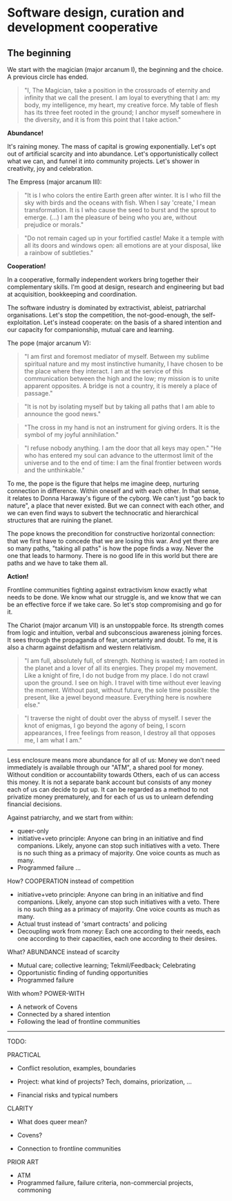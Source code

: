 # Software design, curation and development cooperative

## The beginning

We start with the magician (major arcanum I), the beginning and the choice. A previous circle has ended.

> "I, The Magician, take a position in the crossroads of eternity and infinity that we call the present. I am loyal to everything that I am: my body, my intelligence, my heart, my creative force. My table of flesh has its three feet rooted in the ground; I anchor myself somewhere in the diversity, and it is from this point that I take action."

**Abundance!**

It's raining money. The mass of capital is growing exponentially. Let's opt out of artificial scarcity and into abundance. Let's opportunistically collect what we can, and funnel it into community projects. Let's shower in creativity, joy and celebration.

The Empress (major arcanum III):

> "It is I who colors the entire Earth green after winter. It is I who fill the sky with birds and the oceans with fish. When I say 'create,' I mean transformation. It is I who cause the seed to burst and the sprout to emerge. (...) I am the pleasure of being who you are, without prejudice or morals."

> "Do not remain caged up in your fortified castle! Make it a temple with all its doors and windows open: all emotions are at your disposal, like a rainbow of subtleties."

**Cooperation!**

In a cooperative, formally independent workers bring together their complementary skills. I'm good at design, research and engineering but bad at acquisition, bookkeeping and coordination.

The software industry is dominated by extractivist, ableist, patriarchal organisations. Let's stop the competition, the not-good-enough, the self-exploitation. Let's instead cooperate: on the basis of a shared intention and our capacity for companionship, mutual care and learning.

The pope (major arcanum V): 

> "I am first and foremost mediator of myself. Between my sublime spiritual nature and my most instinctive humanity, I have chosen to be the place where they interact. I am at the service of this communication between the high and the low; my mission is to unite apparent opposites. A bridge is not a country, it is merely a place of passage."

> "It is not by isolating myself but by taking all paths that I am able to announce the good news."

> "The cross in my hand is not an instrument for giving orders. It is the symbol of my joyful annihilation."

> "I refuse nobody anything. I am the door that all keys may open."
> "He who has entered my soul can advance to the uttermost limit of the universe and to the end of time: I am the final frontier between words and the unthinkable."

To me, the pope is the figure that helps me imagine deep, nurturing connection in difference. Within oneself and with each other. In that sense, it relates to Donna Haraway's figure of the cyborg. We can't just "go back to nature", a place that never existed. But we can connect with each other, and we can even find ways to subvert the technocratic and hierarchical structures that are ruining the planet.

The pope knows the precondition for constructive horizontal connection: that we first have to concede that we are losing this war. And yet there are so many paths, "taking all paths" is how the pope finds a way. Never the one that leads to harmony. There is no good life in this world but there are paths and we have to take them all.

**Action!**

Frontline communities fighting against extractivism know exactly what needs to be done. We know what our struggle is, and we know that we can be an effective force if we take care. So let's stop compromising and go for it.

The Chariot (major arcanum VII) is an unstoppable force. Its strength comes from logic and intuition, verbal and subconscious awareness joining forces. It sees through the propaganda of fear, uncertainty and doubt. To me, it is also a charm against defaitism and western relativism.

> "I am full, absolutely full, of strength. Nothing is wasted; I am rooted in the planet and a lover of all its energies. They propel my movement. Like a knight of fire, I do not budge from my place. I do not crawl upon the ground. I see on high. I travel with time without ever leaving the moment. Without past, without future, the sole time possible: the present, like a jewel beyond measure. Everything here is nowhere else."

> "I traverse the night of doubt over the abyss of myself. I sever the knot of enigmas, I go beyond the agony of being, I scorn appearances, I free feelings from reason, I destroy all that opposes me, I am what I am."





-----

Less enclosure means more abundance for all of us: Money we don't need immediately is available through our "ATM", a shared pool for money. Without condition or accountability towards Others, each of us can access this money. It is not a separate bank account but consists of any money each of us can decide to put up. It can be regarded as a method to not privatize money prematurely, and for each of us us to unlearn defending financial decisions.

Against patriarchy, and we start from within:
- queer-only
- initiative+veto principle: Anyone can bring in an initiative and find companions. Likely, anyone can stop such initiatives with a veto. There is no such thing as a primacy of majority. One voice counts as much as many.
- Programmed failure
...


How?
COOPERATION
instead of competition

- initiative+veto principle: Anyone can bring in an initiative and find companions. Likely, anyone can stop such initiatives with a veto. There is no such thing as a primacy of majority. One voice counts as much as many.
- Actual trust instead of 'smart contracts' and policing
- Decoupling work from money: Each one according to their needs, each one according to their capacities, each one according to their desires.


What?
ABUNDANCE
instead of scarcity

- Mutual care; collective learning; Tekmil/Feedback; Celebrating
- Opportunistic finding of funding opportunities
- Programmed failure


With whom?
POWER-WITH

- A network of Covens
- Connected by a shared intention
- Following the lead of frontline communities





----


TODO:


PRACTICAL 

- Conflict resolution, examples, boundaries

- Project: what kind of projects? Tech, domains, priorization, ...

- Financial risks and typical numbers


CLARITY

- What does queer mean?

- Covens?

- Connection to frontline communities


PRIOR ART

- ATM
- Programmed failure, failure criteria, non-commercial projects, commoning
